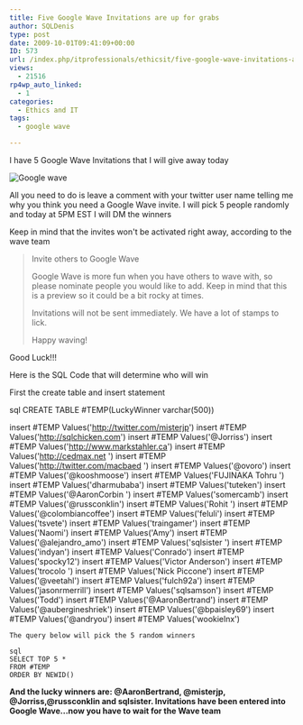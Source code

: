 ```yaml
---
title: Five Google Wave Invitations are up for grabs
author: SQLDenis
type: post
date: 2009-10-01T09:41:09+00:00
ID: 573
url: /index.php/itprofessionals/ethicsit/five-google-wave-invitations-are-up-for/
views:
  - 21516
rp4wp_auto_linked:
  - 1
categories:
  - Ethics and IT
tags:
  - google wave

---
```

I have 5 Google Wave Invitations that I will give away today

![Google wave][1]

All you need to do is leave a comment with your twitter user name telling me why you think you need a Google Wave invite. I will pick 5 people randomly and today at 5PM EST I will DM the winners

Keep in mind that the invites won't be activated right away, according to the wave team

> Invite others to Google Wave
> 
> Google Wave is more fun when you have others to wave with, so please nominate people you would like to add. Keep in mind that this is a preview so it could be a bit rocky at times.
> 
> Invitations will not be sent immediately. We have a lot of stamps to lick.
> 
> Happy waving!

Good Luck!!!

Here is the SQL Code that will determine who will win

First the create table and insert statement

sql
CREATE TABLE #TEMP(LuckyWinner varchar(500))


 
insert #TEMP Values('http://twitter.com/misterjp')
insert #TEMP Values('http://sqlchicken.com')
insert #TEMP Values('@Jorriss')
insert #TEMP Values('http://www.markstahler.ca')
insert #TEMP Values('http://cedmax.net ')
insert #TEMP Values('http://twitter.com/macbaed ')
insert #TEMP Values('@ovoro')
insert #TEMP Values('@kooshmoose')
insert #TEMP Values('FUJINAKA Tohru ')
insert #TEMP Values('dharmubaba')
insert #TEMP Values('tuteken')
insert #TEMP Values('@AaronCorbin ')
insert #TEMP Values('somercamb')
insert #TEMP Values('@russconklin')
insert #TEMP Values('Rohit ')
insert #TEMP Values('@colombiancoffee')
insert #TEMP Values('feluli')
insert #TEMP Values('tsvete')
insert #TEMP Values('traingamer')
insert #TEMP Values('Naomi')
insert #TEMP Values('Amy')
insert #TEMP Values('@alejandro_amo')
insert #TEMP Values('sqlsister ')
insert #TEMP Values('indyan')
insert #TEMP Values('Conrado')
insert #TEMP Values('spocky12')
insert #TEMP Values('Victor Anderson')
insert #TEMP Values('trocolo ')
insert #TEMP Values('Nick Piccone')
insert #TEMP Values('@veetahl')
insert #TEMP Values('fulch92a')
insert #TEMP Values('jasonrmerrill')
insert #TEMP Values('sqlsamson')
insert #TEMP Values('Todd')
insert #TEMP Values('@AaronBertrand')
insert #TEMP Values('@aubergineshriek')
insert #TEMP Values('@bpaisley69')
insert #TEMP Values('@andryou')
insert #TEMP Values('wookielnx')

```
The query below will pick the 5 random winners

sql
SELECT TOP 5 * 
FROM #TEMP
ORDER BY NEWID()
```

**And the lucky winners are: @AaronBertrand, @misterjp, @Jorriss,@russconklin and sqlsister. Invitations have been entered into Google Wave...now you have to wait for the Wave team**

 [1]: http://imgur.com/1mKn7.png